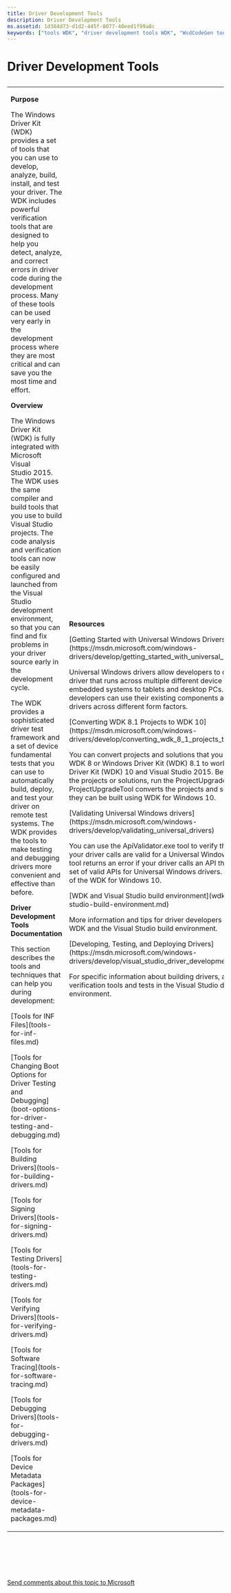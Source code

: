 ```yaml
---
title: Driver Development Tools
description: Driver Development Tools
ms.assetid: 1d384d73-d1d2-445f-8077-40eed1f99a8c
keywords: ["tools WDK", "driver development tools WDK", "WsdCodeGen tool WDK", "tools WDK , developing drivers", "Web Services for Devices WDK WIA , tools"]
---
```


# Driver Development Tools


## <span id="ddk_driver_development_tools_tools"></span><span id="DDK_DRIVER_DEVELOPMENT_TOOLS_TOOLS"></span>


<table>
<colgroup>
<col width="50%" />
<col width="50%" />
</colgroup>
<tbody>
<tr class="odd">
<td align="left"><p><strong>Purpose</strong></p>
<p>The Windows Driver Kit (WDK) provides a set of tools that you can use to develop, analyze, build, install, and test your driver. The WDK includes powerful verification tools that are designed to help you detect, analyze, and correct errors in driver code during the development process. Many of these tools can be used very early in the development process where they are most critical and can save you the most time and effort.</p>
<p><strong>Overview</strong></p>
<p>The Windows Driver Kit (WDK) is fully integrated with Microsoft Visual Studio 2015. The WDK uses the same compiler and build tools that you use to build Visual Studio projects. The code analysis and verification tools can now be easily configured and launched from the Visual Studio development environment, so that you can find and fix problems in your driver source early in the development cycle.</p>
<p>The WDK provides a sophisticated driver test framework and a set of device fundamental tests that you can use to automatically build, deploy, and test your driver on remote test systems. The WDK provides the tools to make testing and debugging drivers more convenient and effective than before.</p>
<p><strong>Driver Development Tools Documentation</strong></p>
<p>This section describes the tools and techniques that can help you during development:</p>
<p>[Tools for INF Files](tools-for-inf-files.md)</p>
<p>[Tools for Changing Boot Options for Driver Testing and Debugging](boot-options-for-driver-testing-and-debugging.md)</p>
<p>[Tools for Building Drivers](tools-for-building-drivers.md)</p>
<p>[Tools for Signing Drivers](tools-for-signing-drivers.md)</p>
<p>[Tools for Testing Drivers](tools-for-testing-drivers.md)</p>
<p>[Tools for Verifying Drivers](tools-for-verifying-drivers.md)</p>
<p>[Tools for Software Tracing](tools-for-software-tracing.md)</p>
<p>[Tools for Debugging Drivers](tools-for-debugging-drivers.md)</p>
<p>[Tools for Device Metadata Packages](tools-for-device-metadata-packages.md)</p></td>
<td align="left"><p><strong>Resources</strong></p>
<p>[Getting Started with Universal Windows Drivers](https://msdn.microsoft.com/windows-drivers/develop/getting_started_with_universal_drivers)</p>
<p>Universal Windows drivers allow developers to create a single driver that runs across multiple different device types, from embedded systems to tablets and desktop PCs. Hardware developers can use their existing components and device drivers across different form factors.</p>
<p>[Converting WDK 8.1 Projects to WDK 10](https://msdn.microsoft.com/windows-drivers/develop/converting_wdk_8_1_projects_to_wdk_10)</p>
<p>You can convert projects and solutions that you created with WDK 8 or Windows Driver Kit (WDK) 8.1 to work with Windows Driver Kit (WDK) 10 and Visual Studio 2015. Before you open the projects or solutions, run the ProjectUpgradeTool. The ProjectUpgradeTool converts the projects and solutions so that they can be built using WDK for Windows 10.</p>
<p></p>
<p>[Validating Universal Windows drivers](https://msdn.microsoft.com/windows-drivers/develop/validating_universal_drivers)</p>
<p>You can use the ApiValidator.exe tool to verify that the APIs that your driver calls are valid for a Universal Windows driver. The tool returns an error if your driver calls an API that is outside the set of valid APIs for Universal Windows drivers. This tool is part of the WDK for Windows 10.</p>
[WDK and Visual Studio build environment](wdk-and-visual-studio-build-environment.md)
<p>More information and tips for driver developers about using the WDK and the Visual Studio build environment.</p>
[Developing, Testing, and Deploying Drivers](https://msdn.microsoft.com/windows-drivers/develop/visual_studio_driver_development_environment)
<p>For specific information about building drivers, and using the verification tools and tests in the Visual Studio development environment.</p></td>
</tr>
</tbody>
</table>

 

 

 

[Send comments about this topic to Microsoft](mailto:wsddocfb@microsoft.com?subject=Documentation%20feedback%20[devtest\devtest]:%20Driver%20Development%20Tools%20%20RELEASE:%20%2811/17/2016%29&body=%0A%0APRIVACY%20STATEMENT%0A%0AWe%20use%20your%20feedback%20to%20improve%20the%20documentation.%20We%20don't%20use%20your%20email%20address%20for%20any%20other%20purpose,%20and%20we'll%20remove%20your%20email%20address%20from%20our%20system%20after%20the%20issue%20that%20you're%20reporting%20is%20fixed.%20While%20we're%20working%20to%20fix%20this%20issue,%20we%20might%20send%20you%20an%20email%20message%20to%20ask%20for%20more%20info.%20Later,%20we%20might%20also%20send%20you%20an%20email%20message%20to%20let%20you%20know%20that%20we've%20addressed%20your%20feedback.%0A%0AFor%20more%20info%20about%20Microsoft's%20privacy%20policy,%20see%20http://privacy.microsoft.com/default.aspx. "Send comments about this topic to Microsoft")




